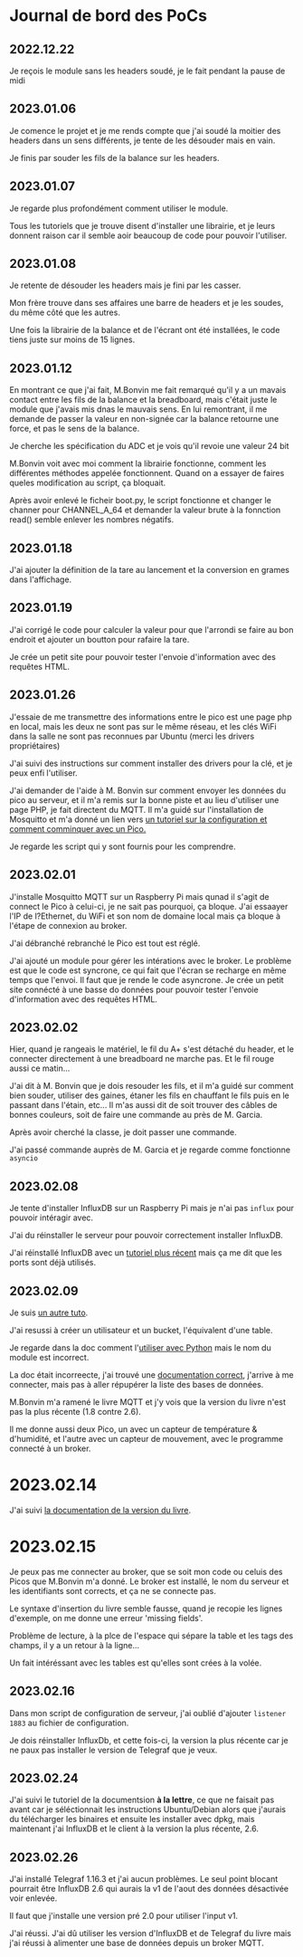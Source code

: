 # Journal de bord des PoCs

## 2022.12.22
Je reçois le module sans les headers soudé, je le fait pendant la pause de midi

## 2023.01.06
Je comence le projet et je me rends compte que j'ai soudé la moitier des headers dans un sens différents, je tente de les désouder mais en vain.

Je finis par souder les fils de la balance sur les headers.

## 2023.01.07
Je regarde plus profondément comment utiliser le module.

Tous les tutoriels que je trouve disent d'installer une librairie, et je leurs donnent raison car il semble aoir beaucoup de code pour pouvoir l'utiliser.

## 2023.01.08
Je retente de désouder les headers mais je fini par les casser.

Mon frère trouve dans ses affaires une barre de headers et je les soudes, du même côté que les autres.

Une fois la librairie de la balance et de l'écrant ont été installées, le code tiens juste sur moins de 15 lignes.

## 2023.01.12
En montrant ce que j'ai fait, M.Bonvin me fait remarqué qu'il y a un mavais contact entre les fils de la balance et la breadboard, mais c'était juste le module que j'avais mis dnas le mauvais sens. En lui remontrant, il me demande de passer la valeur en non-signée car la balance retourne une force, et pas le sens de la balance.

Je cherche les spécification du ADC et je vois qu'il revoie une valeur 24 bit

M.Bonvin voit avec moi comment la librairie fonctionne, comment les différentes méthodes appelée fonctionnent. Quand on a essayer de faires queles modification au script, ça bloquait.

Après avoir enlevé le ficheir boot.py, le script fonctionne et changer le channer pour CHANNEL_A_64 et demander la valeur brute à la fonnction read() semble enlever les nombres négatifs.

## 2023.01.18
J'ai ajouter la définition de la tare au lancement et la conversion en grames dans l'affichage.

## 2023.01.19
J'ai corrigé le code pour calculer la valeur pour que l'arrondi se faire au bon endroit et ajouter un boutton pour rafaire la tare.

Je crée un petit site pour pouvoir tester l'envoie d'information avec des requêtes HTML.

## 2023.01.26
J'essaie de me transmettre des informations entre le pico est une page php en local, mais les deux ne sont pas sur le même réseau, et les clés WiFi dans la salle ne sont pas reconnues par Ubuntu (merci les drivers propriétaires)

J'ai suivi des instructions sur comment installer des drivers pour la clé, et je peux enfi l'utiliser.

J'ai demander de l'aide à M. Bonvin sur comment envoyer les données du pico au serveur, et il m'a remis sur la bonne piste et au lieu d'utiliser une page PHP, je fait directent du MQTT. Il m'a guidé sur l'installation de Mosquitto et m'a donné un lien vers [un tutoriel sur la configuration et comment comminquer avec un Pico.](https://peppe8o.com/mqtt-and-raspberry-pi-pico-w-start-with-mosquitto-micropython/)

Je regarde les script qui y sont fournis pour les comprendre.

## 2023.02.01
J'installe Mosquitto MQTT sur un Raspberry Pi mais qunad il s'agit de connect le Pico à celui-ci, je ne sait pas pourquoi, ça bloque. J'ai essaayer l'IP de l?Ethernet, du WiFi et son nom de domaine local mais ça bloque à l'étape de connexion au broker.

J'ai débranché rebranché le Pico est tout est réglé.

J'ai ajouté un module pour gérer les intérations avec le broker. Le problème est que le code est syncrone, ce qui fait que l'écran se recharge en même temps que l'envoi. Il faut que je rende le code asyncrone.
Je crée un petit site connécté à une basse do données pour pouvoir tester l'envoie d'information avec des requêtes HTML.

## 2023.02.02
Hier, quand je rangeais le matériel, le fil du A+ s'est détaché du header, et le connecter directement à une breadboard ne marche pas. Et le fil rouge aussi ce matin...

J'ai dit à M. Bonvin que je dois resouder les fils, et il m'a guidé sur comment bien souder, utiliser des gaines, étaner les fils en chauffant le fils puis en le passant dans l'étain, etc... Il m'as aussi dit de soit trouver des câbles de bonnes couleurs, soit de faire une commande au près de M. Garcia.

Après avoir cherché la classe, je doit passer une commande.

J'ai passé commande auprès de M. Garcia et je regarde comme fonctionne `asyncio`

## 2023.02.08
Je tente d'installer InfluxDB sur un Raspberry Pi mais je n'ai pas `influx` pour pouvoir intéragir avec.

J'ai du réinstaller le serveur pour pouvoir correctement installer InfluxDB.

J'ai réinstallé InfluxDB avec un [tutoriel plus récent](https://docs.influxdata.com/influxdb/v2.6/install/?t=Linux) mais ça me dit que les ports sont déjà utilisés.


## 2023.02.09
Je suis [un autre tuto](https://randomnerdtutorials.com/install-influxdb-2-raspberry-pi/).

J'ai resussi à créer un utilisateur et un bucket, l'équivalent d'une table.

Je regarde dans la doc comment l'[utiliser avec Python](https://docs.influxdata.com/influxdb/v2.6/api-guide/client-libraries/python/#) mais le nom du module est incorrect.

La doc était incorreecte, j'ai trouvé une [documentation correct](https://www.influxdata.com/blog/getting-started-python-influxdb/), j'arrive à me connecter, mais pas à aller répupérer la liste des bases de données.

M.Bonvin m'a ramené le livre MQTT et j'y vois que la version du livre n'est pas la plus récente (1.8 contre 2.6).

Il me donne aussi deux Pico, un avec un capteur de température & d'humidité, et l'autre avec un capteur de mouvement, avec le programme connecté à un broker.

# 2023.02.14
J'ai suivi [la documentation de la version du livre](https://docs.influxdata.com/influxdb/v1.8/introduction/install/).

# 2023.02.15
Je peux pas me connecter au broker, que se soit mon code ou celuis des Picos que M.Bonvin m'a donné. Le broker est installé, le nom du serveur et les identifiants sont corrects, et ça ne se connecte pas.

Le syntaxe d'insertion du livre semble fausse, quand je recopie les lignes d'exemple, on me donne une erreur 'missing fields'.

Problème de lecture, à la plce de l'espace qui sépare la table et les tags des champs, il y a un retour à la ligne...

Un fait intéréssant avec les tables est qu'elles sont crées à la volée.

## 2023.02.16
Dans mon script de configuration de serveur, j'ai oublié d'ajouter `listener 1883` au fichier de configuration.

Je dois réinstaller InfluxDb, et cette fois-ci, la version la plus récente car je ne paux pas installer le version de Telegraf que je veux.

## 2023.02.24
J'ai suivi le tutoriel de la documentsion **à la lettre**, ce que ne faisait pas avant car je séléctionnait les instructions Ubuntu/Debian alors que j'aurais du télécharger les binaires et ensuite les installer avec dpkg, mais maintenant j'ai InfluxDB et le client à la version la plus récente, 2.6.

## 2023.02.26
J'ai installé Telegraf 1.16.3 et j'ai aucun problèmes. Le seul point blocant pourrait être InfluxDB 2.6 qui aurais la v1 de l'aout des données désactivée voir enlevée.

Il faut que j'installe une version pré 2.0 pour utiliser l'input v1.

J'ai réussi. J'ai dû utiliser les version d'InfluxDB et de Telegraf du livre mais j'ai réussi à alimenter une base de données depuis un broker MQTT.